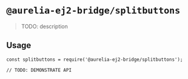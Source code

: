 # `@aurelia-ej2-bridge/splitbuttons`

> TODO: description

## Usage

```
const splitbuttons = require('@aurelia-ej2-bridge/splitbuttons');

// TODO: DEMONSTRATE API
```

